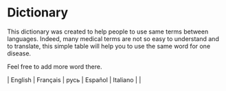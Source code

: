 # Dictionary

This dictionary was created to help people to use same terms between
languages. Indeed, many medical terms are not so easy to understand and to
translate, this simple table will help you to use the same word for one disease.

Feel free to add more word there.

| English | Français | русь | Español | Italiano |
|
